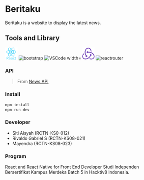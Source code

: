 # Beritaku

Beritaku is a website to display the latest news.

## Tools and Library

<div align="left"> 
<img src="https://raw.githubusercontent.com/devicons/devicon/master/icons/react/react-original-wordmark.svg" alt="react" width="40" height="40"/>  
<img src="https://www.vectorlogo.zone/logos/getbootstrap/getbootstrap-icon.svg" alt="bootstrap" width="40" height="40"/> 
<img src="https://www.vectorlogo.zone/logos/visualstudio_code/visualstudio_code-icon.svg" alt="VSCode width="40" height="40"/> 
<img src="https://raw.githubusercontent.com/devicons/devicon/master/icons/redux/redux-original.svg" alt="redux" width="40" height="40"/>
<img src="https://brandeps.com/logo-download/R/React-Router-logo-vector-01.svg" alt="reactrouter" width="40" height="40"/> 
</div>

### API

> From [News API](https://newsapi.org/)

### Install

```
npm install
npm run dev
```

### Developer

* Siti Aisyah        (RCTN-KS0-012)
* Rivaldo Gabriel S  (RCTN-KS08-021)
* Mayendra           (RCTN-KS08-023)

### Program

React and React Native for Front End Developer Studi Independen Bersertifikat Kampus Merdeka Batch 5 in Hacktiv8 Indonesia.
